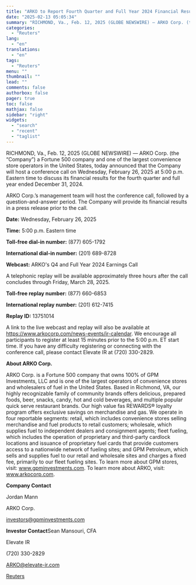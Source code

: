 ```yaml
---
title: "ARKO to Report Fourth Quarter and Full Year 2024 Financial Results on February 26, 2025"
date: "2025-02-13 05:05:34"
summary: "RICHMOND, Va., Feb. 12, 2025 (GLOBE NEWSWIRE) — ARKO Corp. (the “Company”) a Fortune 500 company and one of the largest convenience store operators in the United States, today announced that the Company will host a conference call on Wednesday, February 26, 2025 at 5:00 p.m. Eastern time to discuss..."
categories:
  - "Reuters"
lang:
  - "en"
translations:
  - "en"
tags:
  - "Reuters"
menu: ""
thumbnail: ""
lead: ""
comments: false
authorbox: false
pager: true
toc: false
mathjax: false
sidebar: "right"
widgets:
  - "search"
  - "recent"
  - "taglist"
---
```


RICHMOND, Va., Feb. 12, 2025 (GLOBE NEWSWIRE) — ARKO Corp. (the “Company”) a Fortune 500 company and one of the largest convenience store operators in the United States, today announced that the Company will host a conference call on Wednesday, February 26, 2025 at 5:00 p.m. Eastern time to discuss its financial results for the fourth quarter and full year ended December 31, 2024.

ARKO Corp.’s management team will host the conference call, followed by a question-and-answer period. The Company will provide its financial results in a press release prior to the call.

**Date:** Wednesday, February 26, 2025

**Time:** 5:00 p.m. Eastern time

**Toll-free dial-in number:** (877) 605-1792

**International dial-in number:** (201) 689-8728

**Webcast:** ARKO's Q4 and Full Year 2024 Earnings Call

A telephonic replay will be available approximately three hours after the call concludes through Friday, March 28, 2025.

**Toll-free replay number:** (877) 660-6853

**International replay number:** (201) 612-7415

**Replay ID:** 13751014

A link to the live webcast and replay will also be available at https://www.arkocorp.com/news-events/ir-calendar. We encourage all participants to register at least 15 minutes prior to the 5:00 p.m. ET start time. If you have any difficulty registering or connecting with the conference call, please contact Elevate IR at (720) 330-2829.

**About ARKO Corp.**

ARKO Corp. is a Fortune 500 company that owns 100% of GPM Investments, LLC and is one of the largest operators of convenience stores and wholesalers of fuel in the United States. Based in Richmond, VA, our highly recognizable family of community brands offers delicious, prepared foods, beer, snacks, candy, hot and cold beverages, and multiple popular quick serve restaurant brands. Our high value fas REWARDS® loyalty program offers exclusive savings on merchandise and gas. We operate in four reportable segments: retail, which includes convenience stores selling merchandise and fuel products to retail customers; wholesale, which supplies fuel to independent dealers and consignment agents; fleet fueling, which includes the operation of proprietary and third-party cardlock locations and issuance of proprietary fuel cards that provide customers access to a nationwide network of fueling sites; and GPM Petroleum, which sells and supplies fuel to our retail and wholesale sites and charges a fixed fee, primarily to our fleet fueling sites. To learn more about GPM stores, visit: www.gpminvestments.com. To learn more about ARKO, visit: www.arkocorp.com.

**Company Contact**

Jordan Mann

ARKO Corp.

investors@gpminvestments.com

**Investor Contact**Sean Mansouri, CFA

Elevate IR

(720) 330-2829

ARKO@elevate-ir.com

[Reuters](https://www.tradingview.com/news/reuters.com,2025-02-12:newsml_GNX5RB9NS:0-arko-to-report-fourth-quarter-and-full-year-2024-financial-results-on-february-26-2025/)
